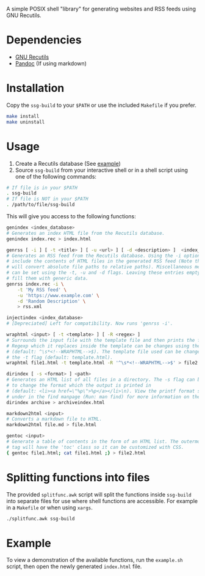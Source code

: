A simple POSIX shell "library" for generating websites and RSS feeds using GNU
Recutils.

# Dependencies
- [GNU Recutils](https://www.gnu.org/software/recutils)
- [Pandoc](https://pandoc.org/) (If using markdown)

# Installation
Copy the `ssg-build` to your `$PATH` or use the included `Makefile` if you
prefer.
```bash
make install
make uninstall
```

# Usage
1. Create a Recutils database (See [example](#Example))
2. Source `ssg-build` from your interactive shell or in a shell script using one
of the following commands:
```bash
# If file is in your $PATH
. ssg-build
# If file is NOT in your $PATH
. /path/to/file/ssg-build
```

This will give you access to the following functions:
```bash
genindex <index_database>
# Generates an index HTML file from the Recutils database.
genindex index.rec > index.html

genrss [ -i ] [ -t <title> ] [ -u <url> ] [ -d <description> ]  <index_database>
# Generates an RSS feed from the Recutils database. Using the -i option will
# include the contents of HTML files in the generated RSS feed (Note that this
# will convert absolute file paths to relative paths). Miscellaneous metadata
# can be set using the -t, -u and -d flags. Leaving these entries empty will
# fill them with generic data.
genrss index.rec -i \
	-t 'My RSS feed' \
	-u 'https://www.example.com' \
	-d 'Random Description' \
	> rss.xml

injectindex <index_database>
# [Depreciated] Left for compatibility. Now runs 'genrss -i'.

wraphtml <input> [ -t <template> ] [ -R <regex> ]
# Surrounds the input file with the template file and then prints the file. The
# Regexp which it replaces inside the template can be changes using the -R flag
# (default: ^\s*<!--WRAPHTML-->$). The template file used can be changed with
# the -t flag (default: template.html).
wraphtml file1.html -t template.html -R '^\s*<!--WRAPHTML-->$' > file2.html

dirindex [ -s <format> ] <path>
# Generates an HTML list of all files in a directory. The -s flag can be used
# to change the format which the output is printed in
# (default: <li><a href=\"%p\">%p</a></li>\n). View the printf format section
# under in the find manpage (Run: man find) for more information on the formats
dirindex archive > archiveindex.html

markdown2html <input>
# Converts a markdown file to HTML.
markdown2html file.md > file.html

gentoc <input>
# Generate a table of contents in the form of an HTML list. The outermost <ol>
# tag will have the 'toc' class so it can be customized with CSS.
{ gentoc file1.html; cat file1.html ;} > file2.html
```

# Splitting functions into files
The provided `splitfunc.awk` script will split the functions inside `ssg-build`
into separate files for use where shell functions are accessible. For example
in a `Makefile` or when using `xargs`.
```bash
./splitfunc.awk ssg-build
```

# Example
To view a demonstration of the available functions, run the `example.sh` script,
then open the newly generated `index.html` file.
